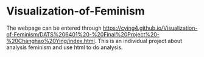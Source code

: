 # Visualization-of-Feminism
The webpage can be entered through https://cying4.github.io/Visualization-of-Feminism/DATS%206401%20-%20Final%20Project%20-%20Changhao%20Ying/index.html.
This is an individual project about analysis feminism and use html to do analysis.
